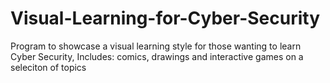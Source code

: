 # Visual-Learning-for-Cyber-Security
Program to showcase a visual learning style for those wanting to learn Cyber Security, Includes: comics, drawings and interactive games on a seleciton of topics 
